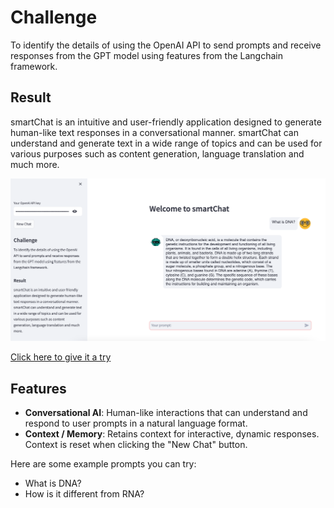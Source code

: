 # Challenge

To identify the details of using the OpenAI API to send prompts and receive responses from the GPT model using features from the Langchain framework.

## Result

smartChat is an intuitive and user-friendly application designed to generate human-like text responses in a conversational manner. smartChat can understand and generate text in a wide range of topics and can be used for various purposes such as content generation, language translation and much more.

![smartChat image](smartChat.png)

[Click here to give it a try](https://smartchat.streamlit.app/)

## Features

- **Conversational AI**: Human-like interactions that can understand and respond to user prompts in a natural language format.
- **Context / Memory**: Retains context for interactive, dynamic responses. Context is reset when clicking the "New Chat" button.

Here are some example prompts you can try:

- What is DNA?
- How is it different from RNA?